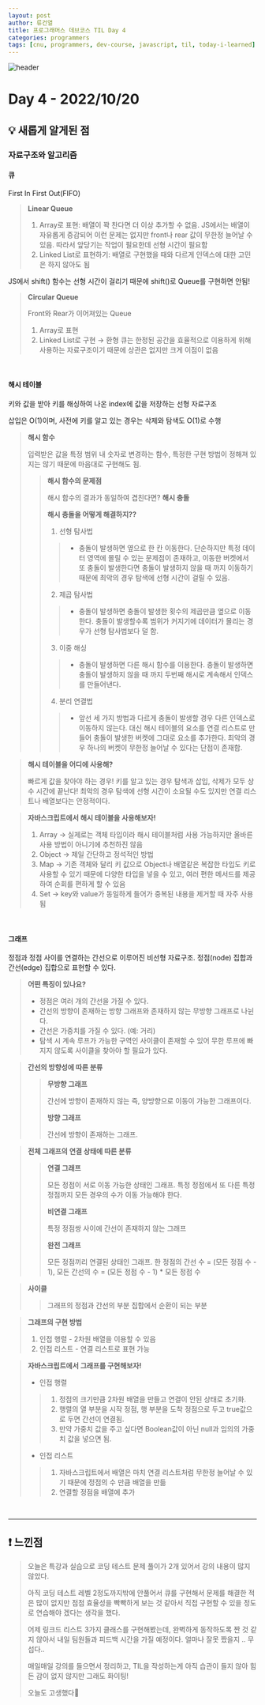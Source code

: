 ```yaml
---
layout: post
author: 류건열
title: 프로그래머스 데브코스 TIL Day 4
categories: programmers
tags: [cnu, programmers, dev-course, javascript, til, today-i-learned]
---
```


![header](https://capsule-render.vercel.app/api?type=waving&color=auto&height=300&section=header&text=Today%20I%20Learned...&fontAlign=30&fontAlignY=30&fontSize=55&desc=Programmers%20Devcourse%203rd&descAlign=80&descAlignY=55)

# Day 4 - 2022/10/20
## 💡 새롭게 알게된 점
### 자료구조와 알고리즘
#### **큐**

First In First Out(FIFO)

> **Linear Queue**
> 1. Array로 표현: 배열이 꽉 찬다면 더 이상 추가할 수 없음. JS에서는 배열이 자유롭게 증감되어 이런 문제는 없지만 front나 rear 값이 무한정 늘어날 수 있음. 따라서 앞당기는 작업이 필요한데 선형 시간이 필요함
> 2. Linked List로 표현하기: 배열로 구현했을 때와 다르게 인덱스에 대한 고민은 하지 않아도 됨

JS에서 shift() 함수는 선형 시간이 걸리기 때문에 shift()로 Queue를 구현하면 안됨!

> **Circular Queue**
> 
> Front와 Rear가 이어져있는 Queue
> 1. Array로 표현
> 2. Linked List로 구현 → 환형 큐는 한정된 공간을 효율적으로 이용하게 위해 사용하는 자료구조이기 때문에 상관은 없지만 크게 이점이 없음

<br>

#### **해시 테이블**

키와 값을 받아 키를 해싱하여 나온 index에 값을 저장하는 선형 자료구조

삽입은 O(1)이며, 사전에 키를 알고 있는 경우는 삭제와 탐색도 O(1)로 수행

> **해시 함수**
> 
> 입력받은 값을 특정 범위 내 숫자로 변경하는 함수, 특정한 구현 방법이 정해져 있지는 않기 때문에 마음대로 구현해도 됨.
> 
>> **해시 함수의 문제점**
>> 
>> 해시 함수의 결과가 동일하여 겹친다면? **해시 충돌**
>>
>> **해시 충돌을 어떻게 해결하지??**
>>
>> 1. 선형 탐사법
>>> - 충돌이 발생하면 옆으로 한 칸 이동한다. 단순하지만 특정 데이터 영역에 몰릴 수 있는 문제점이 존재하고, 이동한 버켓에서 또 충돌이 발생한다면 충돌이 발생하지 않을 때 까지 이동하기 때문에 최악의 경우 탐색에 선형 시간이 걸릴 수 있음.
>> 2. 제곱 탐사법
>>> - 충돌이 발생하면 충돌이 발생한 횟수의 제곱만큼 옆으로 이동한다. 충돌이 발생할수록 범위가 커지기에 데이터가 몰리는 경우가 선형 탐사법보다 덜 함.
>> 3. 이중 해싱
>>> - 충돌이 발생하면 다른 해시 함수를 이용한다. 충돌이 발생하면 충돌이 발생하지 않을 때 까지 두번째 해시로 계속해서 인덱스를 만들어낸다.
>> 4. 분리 연결법
>>> - 앞선 세 가지 방법과 다르게 충돌이 발생할 경우 다른 인덱스로 이동하지 않는다. 대신 해시 테이블의 요소를 연결 리스트로 만들어 충돌이 발생한 버켓에 그대로 요소를 추가한다. 최악의 경우 하나의 버켓이 무한정 늘어날 수 있다는 단점이 존재함.

> **해시 테이블을 어디에 사용해?**
> 
> 빠르게 값을 찾아야 하는 경우! 키를 알고 있는 경우 탐색과 삽입, 삭제가 모두 상수 시간에 끝난다! 최악의 경우 탐색에 선형 시간이 소요될 수도 있지만 연결 리스트나 배열보다는 안정적이다.

> **자바스크립트에서 해시 테이블을 사용해보자!**
> 
> 1. Array → 실제로는 객체 타입이라 해시 테이블처럼 사용 가능하지만 올바른 사용 방법이 아니기에 추천하진 않음
> 2. Object → 제일 간단하고 정석적인 방법
> 3. Map → 기존 객체와 달리 키 값으로 Object나 배열같은 복잡한 타입도 키로 사용할 수 있기 때문에 다양한 타입을 넣을 수 있고, 여러 편한 메서드를 제공하여 순회를 편하게 할 수 있음
> 4. Set → key와 value가 동일하게 들어가 중복된 내용을 제거할 때 자주 사용됨  

<br>

#### **그래프**

정점과 정점 사이를 연결하는 간선으로 이루어진 비선형 자료구조. 정점(node) 집합과 간선(edge) 집합으로 표현할 수 있다.

> **어떤 특징이 있나요?**
> 
> - 정점은 여러 개의 간선을 가질 수 있다.
> - 간선의 방향이 존재하는 방향 그래프와 존재하지 않는 무방향 그래프로 나뉜다.
> - 간선은 가중치를 가질 수 있다. (예: 거리)
> - 탐색 시 계속 루프가 가능한 구역인 사이클이 존재할 수 있어 무한 루프에 빠지지 않도록 사이클을 찾아야 할 필요가 있다.

> **간선의 방향성에 따른 분류**
>
>> **무방향 그래프**
>> 
>> 간선에 방향이 존재하지 않는 즉, 양방향으로 이동이 가능한 그래프이다.
>>
>> **방향 그래프**
>>
>> 간선에 방향이 존재하는 그래프.

> **전체 그래프의 연결 상태에 따른 분류**
>
>>**연결 그래프**
>>
>> 모든 정점이 서로 이동 가능한 상태인 그래프. 특정 정점에서 또 다른 특정 정점까지 모든 경우의 수가 이동 가능해야 한다.
>>
>> **비연결 그래프**
>>
>> 특정 정점쌍 사이에 간선이 존재하지 않는 그래프
>>
>> **완전 그래프**
>>
>> 모든 정점끼리 연결된 상태인 그래프. 한 정점의 간선 수 = (모든 정점 수 - 1), 모든 간선의 수 = (모든 정점 수 - 1) * 모든 정점 수 
>>

> **사이클**
>
>> 그래프의 정점과 간선의 부분 집합에서 순환이 되는 부분

> **그래프의 구현 방법**
>
> 1. 인접 행렬 - 2차원 배열을 이용할 수 있음 
> 2. 인접 리스트 - 연결 리스트로 표현 가능

> **자바스크립트에서 그래프를 구현해보자!**
>
> - 인접 행렬
>> 1. 정점의 크기만큼 2차원 배열을 만들고 연결이 안된 상태로 초기화. 
>> 2. 행렬의 열 부분을 시작 정점, 행 부분을 도착 정점으로 두고 true값으로 두면 간선이 연결됨.
>> 3. 만약 가중치 값을 주고 싶다면 Boolean값이 아닌 null과 임의의 가중치 값을 넣으면 됨.
> - 인접 리스트
>> 1. 자바스크립트에서 배열은 마치 연결 리스트처럼 무한정 늘어날 수 있기 때문에 정점의 수 만큼 배열을 만듦
>> 2. 연결할 정점을 배열에 추가

<br>

---

## ❗️ 느낀점
> 오늘은 특강과 실습으로 코딩 테스트 문제 풀이가 2개 있어서 강의 내용이 많지 않았다.
> 
> 아직 코딩 테스트 레벨 2정도까지밖에 안풀어서 큐를 구현해서 문제를 해결한 적은 많이 없지만 점점 효율성을 빡빡하게 보는 것 같아서 직접 구현할 수 있을 정도로 연습해야 겠다는 생각을 했다.
> 
> 어제 링크드 리스트 3가지 클래스를 구현해봤는데, 완벽하게 동작하도록 짠 것 같지 않아서 내일 팀원들과 피드백 시간을 가질 예정이다. 얼마나 잘못 짰을지 .. 무섭다..
> 
> 매일매일 강의를 들으면서 정리하고, TIL을 작성하는게 아직 습관이 들지 않아 힘든 감이 없지 않지만 그래도 화이팅!
> 
> 오늘도 고생했다👊